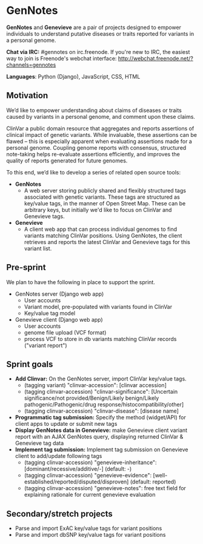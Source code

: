 # GenNotes

**GenNotes** and **Genevieve** are a pair of projects designed to empower individuals to understand putative diseases or traits reported for variants in a personal genome.

**Chat via IRC:** #gennotes on irc.freenode. If you're new to IRC, the easiest way to join is Freenode's webchat interface: http://webchat.freenode.net/?channels=gennotes

**Languages**: Python (Django), JavaScript, CSS, HTML

## Motivation

We’d like to empower understanding about claims of diseases or traits caused by variants in a personal genome, and comment upon these claims.

ClinVar a public domain resource that aggregates and reports assertions of clinical impact of genetic variants. While invaluable, these assertions can be flawed – this is especially apparent when evaluating assertions made for a personal genome. Coupling genome reports with consensus, structured note-taking helps re-evaluate assertions efficiently, and improves the quality of reports generated for future genomes.

To this end, we’d like to develop a series of related open source tools:
- **GenNotes**
  - A web server storing publicly shared and flexibly structured tags associated with genetic variants. These tags are structured as key/value tags, in the manner of Open Street Map. These can be arbitrary keys, but initially we'd like to focus on ClinVar and Genevieve tags.
- **Genevieve**
  - A client web app that can process individual genomes to find variants matching ClinVar positions. Using GenNotes, the client retrieves and reports the latest ClinVar and Genevieve tags for this variant list.

## Pre-sprint

We plan to have the following in place to support the sprint.
- GenNotes server (Django web app)
  - User accounts
  - Variant model, pre-populated with variants found in ClinVar
  - Key/value tag model
- Genevieve client (Django web app)
  - User accounts
  - genome file upload (VCF format)
  - process VCF to store in db variants matching ClinVar records ("variant report")

## Sprint goals
- **Add Clinvar:** On the GenNotes server, import ClinVar key/value tags.
  - (tagging variant) "clinvar-accession": [clinvar accession]
  - (tagging clinvar-accession) "clinvar-significance": [Uncertain significance/not provided/Benign/Likely benign/Likely pathogenic/Pathogenic/drug response/histocompatibility/other]
  - (tagging clinvar-accession) "clinvar-disease": [disease name]
- **Programmatic tag submission:** Specify the method (widget/API) for client apps to update or submit new tags
- **Display GenNotes data in Genevieve:** make Genevieve client variant report with an AJAX GenNotes query, displaying returned ClinVar & Genevieve tag data
- **Implement tag submission:** Implement tag submission on Genevieve client to add/update following tags
  - (tagging clinvar-accession) "genevieve-inheritance": [dominant/recessive/additive/-] (default: -)
  - (tagging clinvar-accession) "genevieve-evidence": [well-established/reported/disputed/disproven] (default: reported)
  - (tagging clinvar-accession) "genevieve-notes": free text field for explaining rationale for current genevieve evaluation

## Secondary/stretch projects
- Parse and import ExAC key/value tags for variant positions
- Parse and import dbSNP key/value tags for variant positions
